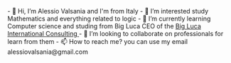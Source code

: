<body style='background-image:red'>
- 👋 Hi, I’m Alessio Valsania and I'm from Italy
- 👀 I’m interested study Mathematics and everything related to logic 
- 🌱 I’m currently learning Computer science and studing from Big Luca CEO of the <a href="https://biglucainternational.com">Big Luca International Consulting </a>
- 💞️ I’m looking to collaborate on professionals for learn from them
- 📫 How to reach me? you can use my email alessiovalsania@gmail.com
</body>
<!---
Ale12550/Ale12550 is a ✨ special ✨ repository because its `README.md` (this file) appears on your GitHub profile.
You can click the Preview link to take a look at your changes.
--->
